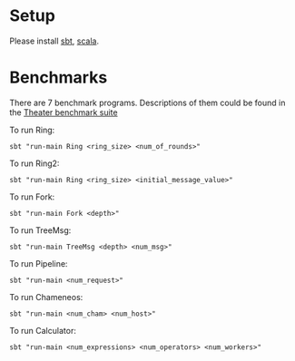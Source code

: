 # Setup #

Please install [sbt]("http://www.scala-sbt.org/0.13/docs/Setup.html"), [scala]("http://www.scala-lang.org/download/install.html"). 

# Benchmarks #

There are 7 benchmark programs. Descriptions of them could be found in the [Theater benchmark suite](Theater/README.md)

To run Ring:

	sbt "run-main Ring <ring_size> <num_of_rounds>"

To run Ring2:

	sbt "run-main Ring <ring_size> <initial_message_value>"

To run Fork:

	sbt "run-main Fork <depth>"

To run TreeMsg:

	sbt "run-main TreeMsg <depth> <num_msg>"

To run Pipeline:

	sbt "run-main <num_request>"

To run Chameneos:

	sbt "run-main <num_cham> <num_host>"

To run Calculator:

	sbt "run-main <num_expressions> <num_operators> <num_workers>"

